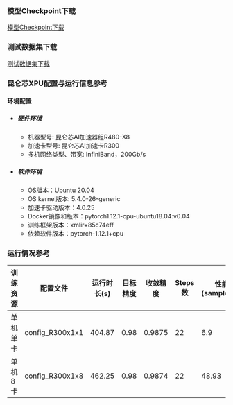 ### 模型Checkpoint下载
[模型Checkpoint下载](../../benchmarks/vit/README.md#模型checkpoint)
### 测试数据集下载
[测试数据集下载](../../benchmarks/vit/README.md#数据集)

### 昆仑芯XPU配置与运行信息参考
#### 环境配置
- ##### 硬件环境
  - 机器型号: 昆仑芯AI加速器组R480-X8
  - 加速卡型号: 昆仑芯AI加速卡R300
  - 多机网络类型、带宽: InfiniBand，200Gb/s

- ##### 软件环境
  - OS版本：Ubuntu 20.04
  - OS kernel版本: 5.4.0-26-generic
  - 加速卡驱动版本：4.0.25
  - Docker镜像和版本：pytorch1.12.1-cpu-ubuntu18.04:v0.04
  - 训练框架版本：xmlir+85c74eff
  - 依赖软件版本：pytorch-1.12.1+cpu

### 运行情况参考

| 训练资源 | 配置文件        | 运行时长(s) | 目标精度 | 收敛精度 | Steps数 | 性能(samples/s) |
|---------| --------------- | ----------- | -------- | -------- | ------- | ---------------- |
| 单机单卡  | config_R300x1x1 | 404.87 | 0.98| 0.9875   | 22 | 6.9 |
| 单机8卡  | config_R300x1x8 | 462.25     | 0.98 | 0.9874   | 22     | 48.93           |

